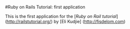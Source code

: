 #Ruby on Rails Tutorial: first application

This is the first application for the 
[*Ruby on Rail tutorial*] (http://railstutorial.org/)
by [Eli Kudjie] (http://fisdelom.com)
